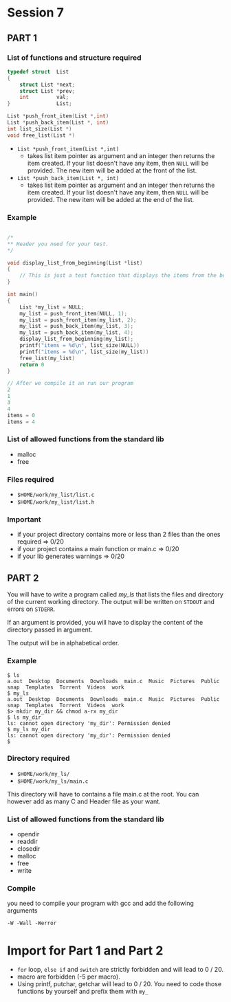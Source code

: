 # Session 7

## PART 1

### List of functions and structure required

```c
typedef struct  List
{
    struct List *next;
    struct List *prev;
    int         val;
}               List;

List *push_front_item(List *,int)
List *push_back_item(List *, int)
int list_size(List *)
void free_list(List *)
```

* `List *push_front_item(List *,int)`
    * takes list item pointer as argument and an integer then returns the item
    created. If your list doesn't have any item, then `NULL` will be provided.
    The new item will be added at the front of the list.
* `List *push_back_item(List *, int)`
    * takes list item pointer as argument and an integer then returns the item
    created. If your list doesn't have any item, then `NULL` will be provided.
    The new item will be added at the end of the list.

### Example

```c

/*
** Header you need for your test.
*/

void display_list_from_beginning(List *list)
{
    // This is just a test function that displays the items from the beginning.
}

int main()
{
    List *my_list = NULL;
    my_list = push_front_item(NULL, 1);
    my_list = push_front_item(my_list, 2);
    my_list = push_back_item(my_list, 3);
    my_list = push_back_item(my_list, 4);
    display_list_from_beginning(my_list);
    printf("items = %d\n", list_size(NULL))
    printf("items = %d\n", list_size(my_list))
    free_list(my_list)
    return 0
}

// After we compile it an run our program
2
1
3
4
items = 0
items = 4
```



### List of allowed functions from the standard lib

* malloc
* free

### Files required

* `$HOME/work/my_list/list.c`
* `$HOME/work/my_list/list.h`

### Important

* if your project directory contains more or less than 2 files than the ones required => 0/20
* if your project contains a main function or main.c => 0/20
* if your lib generates warnings => 0/20

## PART 2

You will have to write a program called *my_ls* that lists the files and directory
of the current working directory. The output will be written on `STDOUT` and errors on
`STDERR`.

If an argument is provided, you will have to display the content of the directory passed in argument.

The output will be in alphabetical order.

### Example

```
$ ls
a.out  Desktop	Documents  Downloads  main.c  Music  Pictures  Public  snap  Templates	Torrent  Videos  work
$ my_ls
a.out  Desktop	Documents  Downloads  main.c  Music  Pictures  Public  snap  Templates	Torrent  Videos  work
$> mkdir my_dir && chmod a-rx my_dir
$ ls my_dir
ls: cannot open directory 'my_dir': Permission denied
$ my_ls my_dir
ls: cannot open directory 'my_dir': Permission denied
$

```


### Directory required

* `$HOME/work/my_ls/`
* `$HOME/work/my_ls/main.c`

This directory will have to contains a file main.c at the root. You can however
add as many C and Header file as your want.

### List of allowed functions from the standard lib

* opendir
* readdir
* closedir
* malloc
* free
* write


### Compile

you need to compile your program with gcc and add the following arguments

```
-W -Wall -Werror
```

# Import for Part 1 and Part 2

* `for` loop, `else if` and `switch` are strictly forbidden and will lead to 0 / 20.
* macro are forbidden (-5 per macro).
* Using printf, putchar, getchar will lead to 0 / 20. You need to code those functions by yourself and prefix them with `my_`

